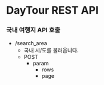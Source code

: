 # DayTour REST API

### 국내 여행지 API 호출

* /search_area
    * 국내 시/도를 불러옵니다.
    * POST
        * param
            * rows
            * page
            